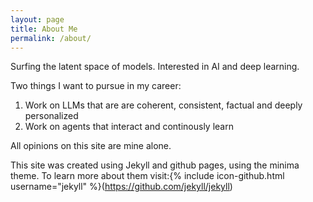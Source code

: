 ```yaml
---
layout: page
title: About Me
permalink: /about/
---
```


Surfing the latent space of models. Interested in AI and deep learning. 

Two things I want to pursue in my career:
1) Work on LLMs that are are coherent, consistent, factual and deeply personalized
2) Work on agents that interact and continously learn

All opinions on this site are mine alone.

This site was created using Jekyll and github pages, using the minima theme. To learn more about them visit:{% include icon-github.html username="jekyll" %}(https://github.com/jekyll/jekyll)

